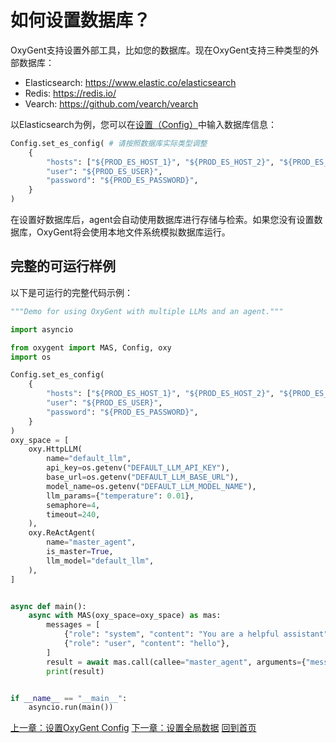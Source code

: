 # 如何设置数据库？

OxyGent支持设置外部工具，比如您的数据库。现在OxyGent支持三种类型的外部数据库：

+ Elasticsearch: https://www.elastic.co/elasticsearch
+ Redis: https://redis.io/
+ Vearch: https://github.com/vearch/vearch

以Elasticsearch为例，您可以在[设置（Config）](https://github.com/jd-opensource/OxyGent/blob/main/oxygent/config.py)中输入数据库信息：

```python
Config.set_es_config( # 请按照数据库实际类型调整
    {
        "hosts": ["${PROD_ES_HOST_1}", "${PROD_ES_HOST_2}", "${PROD_ES_HOST_3}"],
        "user": "${PROD_ES_USER}",
        "password": "${PROD_ES_PASSWORD}",
    }
)
```

在设置好数据库后，agent会自动使用数据库进行存储与检索。如果您没有设置数据库，OxyGent将会使用本地文件系统模拟数据库运行。

## 完整的可运行样例

以下是可运行的完整代码示例：

```python
"""Demo for using OxyGent with multiple LLMs and an agent."""

import asyncio

from oxygent import MAS, Config, oxy
import os

Config.set_es_config(
    {
        "hosts": ["${PROD_ES_HOST_1}", "${PROD_ES_HOST_2}", "${PROD_ES_HOST_3}"],
        "user": "${PROD_ES_USER}",
        "password": "${PROD_ES_PASSWORD}",
    }
)
oxy_space = [
    oxy.HttpLLM(
        name="default_llm",
        api_key=os.getenv("DEFAULT_LLM_API_KEY"),
        base_url=os.getenv("DEFAULT_LLM_BASE_URL"),
        model_name=os.getenv("DEFAULT_LLM_MODEL_NAME"),
        llm_params={"temperature": 0.01},
        semaphore=4,
        timeout=240,
    ),
    oxy.ReActAgent(
        name="master_agent",
        is_master=True,
        llm_model="default_llm",
    ),
]


async def main():
    async with MAS(oxy_space=oxy_space) as mas:
        messages = [
            {"role": "system", "content": "You are a helpful assistant"},
            {"role": "user", "content": "hello"},
        ]
        result = await mas.call(callee="master_agent", arguments={"messages": messages})
        print(result)


if __name__ == "__main__":
    asyncio.run(main())
```

[上一章：设置OxyGent Config](./3_set_config.md)
[下一章：设置全局数据](./3_2_set_global.md)
[回到首页](./readme.md)
